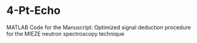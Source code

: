 # 4-Pt-Echo
MATLAB Code for the Manuscript: Optimized signal deduction procedure for the MIEZE neutron spectroscopy technique

